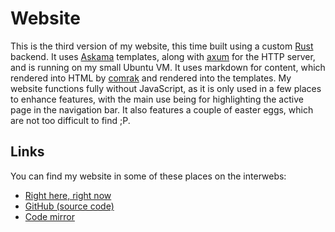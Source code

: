 # Website

This is the third version of my website, this time built using a custom [Rust](https://rust-lang.org/) backend. It uses [Askama](https://crates.io/crates/askama) templates, along with [axum](https://crates.io/crates/axum) for the HTTP server, and is running on my small Ubuntu VM. It uses markdown for content, which rendered into HTML by [comrak](https://crates.io/crates/comrak) and rendered into the templates. My website functions fully without JavaScript, as it is only used in a few places to enhance features, with the main use being for highlighting the active page in the navigation bar. It also features a couple of easter eggs, which are not too difficult to find ;P.

## Links

You can find my website in some of these places on the interwebs:
- [Right here, right now](https://ashhhleyyy.dev)
- [GitHub (source code)](github://ashhhleyyy/website)
- [Code mirror](https://code.ashhhleyyy.dev/website)
